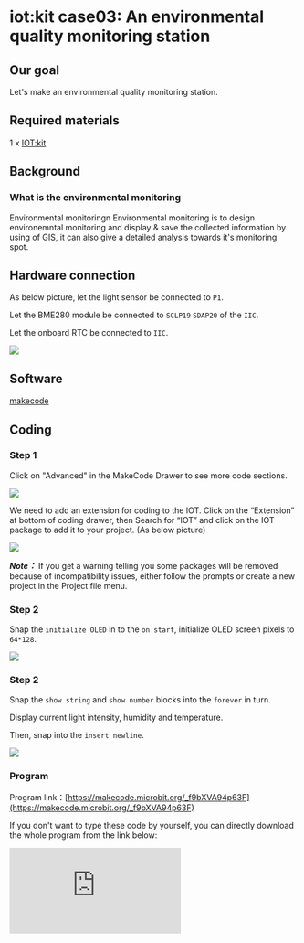 ﻿# iot:kit case03: An environmental quality monitoring station

## Our goal


 Let's make an environmental quality monitoring station.


## Required materials


 1 x [IOT:kit](https://www.elecfreaks.com/micro-bit-smart-science-iot-kit.html)


## Background


### What is the environmental monitoring

 Environmental monitoringn Environmental monitoring is to design environemntal monitoring and display & save the collected information by using of GIS, it can also give a detailed analysis towards it's monitoring spot.


## Hardware connection


As below picture, let the light sensor be connected to `P1`.

Let the BME280 module be connected to `SCLP19` `SDAP20` of the `IIC`.

Let the onboard RTC be connected to `IIC`.

![](https://wiki-media-ef.oss-cn-hongkong.aliyuncs.com/i18n/en/docusaurus-plugin-content-docs/current/microbit/wisdom-life/microbit-smart-science-iot-kit/images/case_03_01.png)


## Software


[makecode](https://makecode.microbit.org/#)

## Coding


### Step 1
 Click on "Advanced" in the MakeCode Drawer to see more code sections.

![](https://wiki-media-ef.oss-cn-hongkong.aliyuncs.com/i18n/en/docusaurus-plugin-content-docs/current/microbit/wisdom-life/microbit-smart-science-iot-kit/images/iot_bit_11.jpg)

 We need to add an extension for coding to the IOT. Click on the “Extension” at bottom of coding drawer, then Search for “IOT” and click on the IOT package to add it to your project. (As below picture)

![](https://wiki-media-ef.oss-cn-hongkong.aliyuncs.com/i18n/en/docusaurus-plugin-content-docs/current/microbit/wisdom-life/microbit-smart-science-iot-kit/images/iot_bit_12.jpg)

***Note：*** If you get a warning telling you some packages will be removed because of incompatibility issues, either follow the prompts or create a new project in the Project file menu.

### Step 2

Snap the `initialize OLED` in to the `on start`, initialize OLED screen pixels to `64*128`.

![](https://wiki-media-ef.oss-cn-hongkong.aliyuncs.com/i18n/en/docusaurus-plugin-content-docs/current/microbit/wisdom-life/microbit-smart-science-iot-kit/images/case_03_02.png)

### Step 2

Snap the `show string` and `show number` blocks into the `forever` in turn.

Display current light intensity, humidity and temperature.

Then, snap into the `insert newline`.

![](https://wiki-media-ef.oss-cn-hongkong.aliyuncs.com/i18n/en/docusaurus-plugin-content-docs/current/microbit/wisdom-life/microbit-smart-science-iot-kit/images/case_03_03.png)

### Program

Program link：[https://makecode.microbit.org/_f9bXVA94p63F](https://makecode.microbit.org/_f9bXVA94p63F)

If you don't want to type these code by yourself, you can directly download the whole program from the link below:

<div
    style={{
        position: 'relative',
        paddingBottom: '60%',
        overflow: 'hidden',
    }}
>
    <iframe
        src="https://makecode.microbit.org/_f9bXVA94p63F"
        frameborder="0"
        sandbox="allow-popups allow-forms allow-scripts allow-same-origin"
        style={{
            position: 'absolute',
            width: '100%',
            height: '100%',
        }}
    />
</div>


### Result

The light intensity, temperature and humidity are displayed every minute.

## Think


How do you count the data in a day ?

## Questions


## More Information
